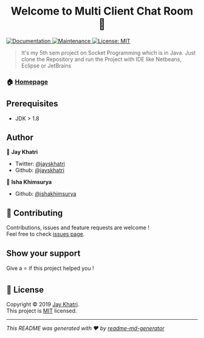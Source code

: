 <h1 align="center">Welcome to Multi Client Chat Room 👋</h1>
<p>
  <a href="https://github.com/jayskhatri/multi-client-chat-ce344-computer-networks#readme">
    <img alt="Documentation" src="https://img.shields.io/badge/documentation-yes-brightgreen.svg" target="_blank" />
  </a>
  <a href="https://github.com/jayskhatri/readme-md-generator/graphs/commit-activity">
    <img alt="Maintenance" src="https://img.shields.io/badge/Maintained%3F-yes-green.svg" target="_blank" />
  </a>
  <a href="https://github.com/jayskhatri/multi-client-chat-ce344-computer-networks/blob/master/LICENSE">
    <img alt="License: MIT" src="https://img.shields.io/badge/License-MIT-yellow.svg" target="_blank" />
  </a>
</p>

> It&#39;s my 5th sem project on Socket Programming which is in Java. Just clone the Repository and run the Project with IDE like Netbeans, Eclipse or JetBrains

### 🏠 [Homepage](https://github.com/jayskhatri/multi-client-chat-ce344-computer-networks)

## Prerequisites

- JDK > 1.8

## Author

👤 **Jay Khatri**

* Twitter: [@jayskhatri](https://twitter.com/jayskhatri)
* Github: [@jayskhatri](https://github.com/jayskhatri)

👤 **Isha Khimsurya**

* Github: [@ishakhimsurya](https://github.com/ishakhimsurya)

## 🤝 Contributing

Contributions, issues and feature requests are welcome !<br />Feel free to check [issues page](https://github.com/jayskhatri/multi-client-chat-ce344-computer-networks/issues).

## Show your support

Give a ⭐️ if this project helped you !

## 📝 License

Copyright © 2019 [Jay Khatri](https://github.com/jayskhatri).<br />
This project is [MIT](https://github.com/jayskhatri/Super-Market-Management/blob/master/LICENSE) licensed.

***
_This README was generated with ❤️ by [readme-md-generator](https://github.com/jayskhatri/readme-md-generator)_

